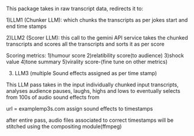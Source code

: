 This package takes in raw transcript data, redirects it to:

1)LLM1 (Chunker LLM):
which chunks the transcripts as per jokes start and end time stamps

2)LLM2 (Scorer LLM):
this call to the gemini API service takes the chunked transcripts and scores all
the transcripts and sorts it as per score

Scoring metrics:
1)humour score
2)relatibility score(to audience)
3)shock value
4)tone summary
5)virality score-(fine tune on other metrics)

3. LLM3 (multiple Sound effects assigned  as per time stamp)

This LLM pass takes in the input individually chunked input transcripts, analyses audience pauses, laughs,
highs and lows to eventually selects from 100s of audio sound effects from

url = examplemp3s.com  assign sound effects to timestamps

after entire pass, audio files associated to correct timestamps will be 
stitched using the compositing module(ffmpeg)

